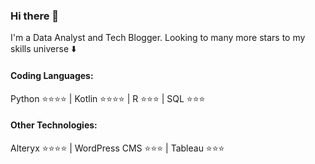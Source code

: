 ### Hi there 👋

I'm a Data Analyst and Tech Blogger. 
Looking to many more stars to my skills universe :arrow_down:

#### Coding Languages:

Python :star::star::star::star: | Kotlin :star::star::star::star: | R :star::star::star: | SQL :star::star::star:

#### Other Technologies:

Alteryx :star::star::star::star: | WordPress CMS :star::star::star: | Tableau :star::star::star:

<!--
**ecwalker/ecwalker** is a ✨ _special_ ✨ repository because its `README.md` (this file) appears on your GitHub profile.

Here are some ideas to get you started:

- 🔭 I’m currently working on ...
- 🌱 I’m currently learning ...
- 👯 I’m looking to collaborate on ...
- 🤔 I’m looking for help with ...
- 💬 Ask me about ...
- 📫 How to reach me: ...
- 😄 Pronouns: ...
- ⚡ Fun fact: ...
-->
